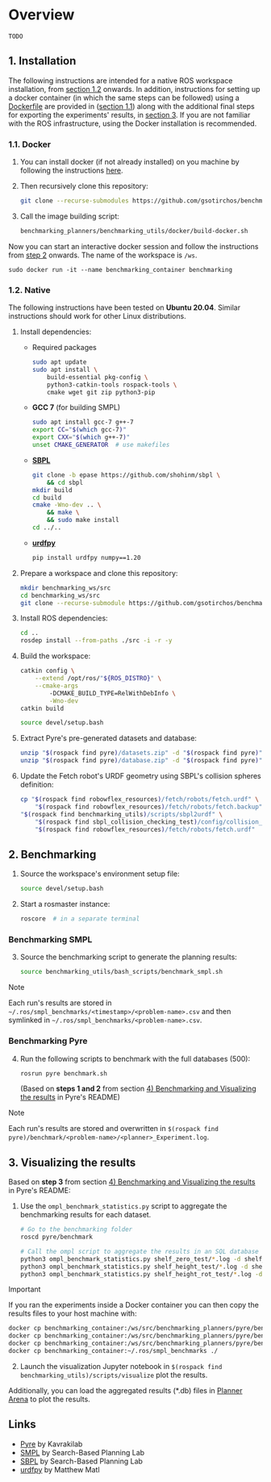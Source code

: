 # Overview

`TODO`
<!--
 - *Brief description*
 - *Links to paper/media*
 - *Citation*
-->


## 1. Installation

The following instructions are intended for a native ROS workspace installation, from [section 1.2](#12-native) onwards. In addition, instructions for setting up a docker container (in which the same steps can be followed) using a [Dockerfile](benchmarking_utils/docker/Dockerfile) are provided in ([section 1.1](#11-docker)) along with the additional final steps for exporting the experiments' results, in [section 3](#3-visualizing-the-results). If you are not familiar with the ROS infrastructure, using the Docker installation is recommended.


### 1.1. Docker

 1. You can install docker (if not already installed) on you machine by following the instructions [here](https://docs.docker.com/get-docker/).

 2. Then recursively clone this repository:

    ``` bash
    git clone --recurse-submodules https://github.com/gsotirchos/benchmarking_planners
    ```

 3. Call the image building script:

    ``` bash
    benchmarking_planners/benchmarking_utils/docker/build-docker.sh
    ```


Now you can start an interactive docker session and follow the instructions from [step 2](#2-benchmarking) onwards. The name of the workspace is `/ws`.

```
sudo docker run -it --name benchmarking_container benchmarking
```

### 1.2. Native

The following instructions have been tested on **Ubuntu 20.04**. Similar instructions should work for other Linux distributions.

 1. Install dependencies:

    - Required packages

      ``` bash
      sudo apt update
      sudo apt install \
          build-essential pkg-config \
          python3-catkin-tools rospack-tools \
          cmake wget git zip python3-pip
      ```

    - **GCC 7** (for building SMPL)

      ``` bash
      sudo apt install gcc-7 g++-7
      export CC="$(which gcc-7)"
      export CXX="$(which g++-7)"
      unset CMAKE_GENERATOR  # use makefiles
      ```

    - **[SBPL](https://github.com/shohinm/sbpl/tree/epase)**

      ``` bash
      git clone -b epase https://github.com/shohinm/sbpl \
          && cd sbpl
      mkdir build
      cd build
      cmake -Wno-dev .. \
          && make \
          && sudo make install
      cd ../..
      ```

    - **[urdfpy](https://github.com/mmatl/urdfpy)**

      ``` bash
      pip install urdfpy numpy==1.20
      ```


 2. Prepare a workspace and clone this repository:
    ``` bash
    mkdir benchmarking_ws/src
    cd benchmarking_ws/src
    git clone --recurse-submodule https://github.com/gsotirchos/benchmarking_planners
    ```
 3. Install ROS dependencies:
    ``` bash
    cd ..
    rosdep install --from-paths ./src -i -r -y
    ```

 4. Build the workspace:
    ``` bash
    catkin config \
        --extend /opt/ros/"${ROS_DISTRO}" \
        --cmake-args
            -DCMAKE_BUILD_TYPE=RelWithDebInfo \
            -Wno-dev
    catkin build

    source devel/setup.bash
    ```

 5. Extract Pyre's pre-generated datasets and database:
    ``` bash
    unzip "$(rospack find pyre)/datasets.zip" -d "$(rospack find pyre)"
    unzip "$(rospack find pyre)/database.zip" -d "$(rospack find pyre)"
    ```

 6. Update the Fetch robot's URDF geometry using SBPL's collision 
    spheres definition:
    ``` bash
    cp "$(rospack find robowflex_resources)/fetch/robots/fetch.urdf" \
        "$(rospack find robowflex_resources)/fetch/robots/fetch.backup"
    "$(rospack find benchmarking_utils)/scripts/sbpl2urdf" \
        "$(rospack find sbpl_collision_checking_test)/config/collision_model_fetch.yaml" \
        "$(rospack find robowflex_resources)/fetch/robots/fetch.urdf"
    ```


## 2. Benchmarking

 1. Source the workspace's environment setup file:

    ``` bash
    source devel/setup.bash
    ```

 2. Start a rosmaster instance:

    ``` bash
    roscore  # in a separate terminal
    ```


### Benchmarking SMPL

 3. Source the benchmarking script to generate the planning results:
    <!--
    > [!WARNING]
    > This will overwrite the folder's contents.
    -->
    
    ``` bash
    source benchmarking_utils/bash_scripts/benchmark_smpl.sh
    ```

> [!NOTE]
> Each run's results are stored in `~/.ros/smpl_benchmarks/<timestamp>/<problem-name>.csv` and then symlinked in `~/.ros/smpl_benchmarks/<problem-name>.csv`.


### Benchmarking Pyre

 4. Run the following scripts to benchmark with the full databases (500):

    ``` bash
    rosrun pyre benchmark.sh
    ```
    
    (Based on **steps 1 and 2** from section [4) Benchmarking and Visualizing the results](https://github.com/KavrakiLab/pyre/tree/master#4-benchmarking-and-visualizing-the-results) in Pyre's README)

> [!NOTE]
> Each run's results are stored and overwritten in `$(rospack find pyre)/benchmark/<problem-name>/<planner>_Experiment.log`.


## 3. Visualizing the results

Based on **step 3** from section [4) Benchmarking and Visualizing the results](https://github.com/KavrakiLab/pyre/tree/master#4-benchmarking-and-visualizing-the-results) in Pyre's README:

 1. Use the `ompl_benchmark_statistics.py` script to aggregate the benchmarking results for each dataset.

    ``` bash
    # Go to the benchmarking folder
    roscd pyre/benchmark

    # Call the ompl script to aggregate the results in an SQL database
    python3 ompl_benchmark_statistics.py shelf_zero_test/*.log -d shelf_zero_test_results.db
    python3 ompl_benchmark_statistics.py shelf_height_test/*.log -d shelf_height_test_results.db
    python3 ompl_benchmark_statistics.py shelf_height_rot_test/*.log -d shelf_height_rot_test_results.db
    ```

> [!IMPORTANT]
> If you ran the experiments inside a Docker container you can then copy the results files to your host machine with:
> ``` bash
> docker cp benchmarking_container:/ws/src/benchmarking_planners/pyre/benchmark/shelf_zero_test_results.db ./
> docker cp benchmarking_container:/ws/src/benchmarking_planners/pyre/benchmark/shelf_height_test_results.db ./
> docker cp benchmarking_container:/ws/src/benchmarking_planners/pyre/benchmark/shelf_height_rot_test_results.db ./
> docker cp benchmarking_container:~/.ros/smpl_benchmarks ./
> ```

 2. Launch the visualization Jupyter notebook in `$(rospack find benchmarking_utils)/scripts/visualize` plot the results.


Additionally, you can load the aggregated results (*.db) files in [Planner Arena](http://plannerarena.org/) to plot the results.


## Links

 - [Pyre](https://github.com/KavrakiLab/pyre) by Kavrakilab
 - [SMPL](https://github.com/aurone/smpl) by Search-Based Planning Lab
 - [SBPL](https://github.com/sbpl/sbpl) by Search-Based Planning Lab
 - [urdfpy](https://github.com/mmatl/urdfpy) by Matthew Matl
